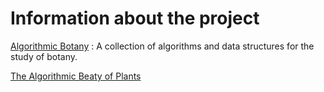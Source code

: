 # Information about the project

[Algorithmic Botany](http://algorithmicbotany.org/) : A collection of algorithms and data structures for the study of botany.

[The Algorithmic Beaty of Plants](http://algorithmicbotany.org/papers/#abop) 